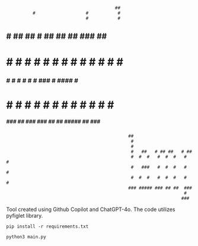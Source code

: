                                              ##  
              #                   #           #  
                                  #           #  
 ##   # ##   ##  # ## ##    ##   ###   ##   ###  
#  #   #  #   #   #  #  #  #  #   #   #  # #  #  
 ###   #  #   #   #  #  #   ###   #   #### #  #  
#  #   #  #   #   #  #  #  #  #   #   #    #  #  
##### ### ## ### ### ## ## #####   ##  ###  ####



                                                  ##                        
                                                   #                        
                                                   #                        
                                                   #   ##   # ## ##   # ##  
                                                   #  #  #   #  #  #   #  # 
                                                   #   ###   #  #  #   #  # 
                                                   #  #  #   #  #  #   #  # 
                                                  ### ##### ### ## ##  ###  
                                                                       #    
                                                                      ### 

Tool created using Github Copilot and ChatGPT-4o.
The code utilizes pyfiglet library.

`pip install -r requirements.txt`

`python3 main.py`

                                                                
